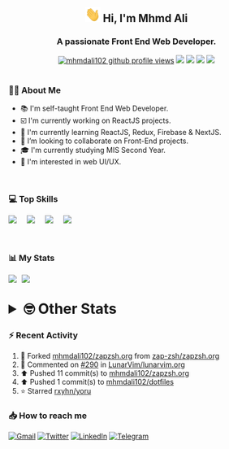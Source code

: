 <h2 align="center"><img src="./Hi.gif" width="30px" height="30px"> Hi, I'm Mhmd Ali</h2>

<h3 align="center">A passionate Front End Web Developer.</h3>

<div align="center">
  <a href="#"><img src="https://komarev.com/ghpvc/?username=mhmdali102&style=for-the-badge&logo=" alt="mhmdali102 github profile views" /></a>
  <a href="https://www.linux.org"><img src="https://img.shields.io/badge/OS-Linux-e06c75?style=for-the-badge&logo=linux" /></a>
	<a href="https://archlinux.org"><img src="https://img.shields.io/badge/DISTRO-Arch-56b6c2?style=for-the-badge&logo=arch-linux" /></a>
	<a href="https://dwm.suckless.org"><img src="https://img.shields.io/badge/WM-DWM-005577?style=for-the-badge&logo=dwm" /></a>
	<a href="https://neovim.io"><img src="https://img.shields.io/badge/IDE-Neovim-98c379?style=for-the-badge&logo=neovim" /></a>
</div>

<br>

### :man_technologist: About Me

- :books: I'm self-taught Front End Web Developer.
- :ballot_box_with_check: I'm currently working on ReactJS projects.
- :dart: I'm currently learning ReactJS, Redux, Firebase & NextJS.
- :eyes: I’m looking to collaborate on Front-End projects.
- :mortar_board: I'm currently studying MIS Second Year.
- :art: I'm interested in web UI/UX.

<br>

### :computer: Top Skills

<div style="display:flex;">
<img width ='36px' src ='https://raw.githubusercontent.com/rahulbanerjee26/githubAboutMeGenerator/main/icons/html.svg' />
<img width ='36px' src ='https://raw.githubusercontent.com/rahulbanerjee26/githubAboutMeGenerator/main/icons/css.svg' />
<img width ='36px' src ='https://raw.githubusercontent.com/rahulbanerjee26/githubAboutMeGenerator/main/icons/javascript.svg' />
<img width ='36px' src ='https://raw.githubusercontent.com/rahulbanerjee26/githubAboutMeGenerator/main/icons/reactjs.svg' />
</div>

<br>
<br>

### :bar_chart: My Stats

<img src="https://github-readme-stats.vercel.app/api?username=mhmdali102&show_icons=true&locale=en" width="49%" /><span style="display:inline-block;width:2%"></span><img src="https://github-readme-streak-stats.herokuapp.com/?user=mhmdali102&" width="49%" />

<br>

<details>
<summary style="font-size: 1.75rem; font-weight: bold;"><strong style="font-size: 1.75rem; font-weight: bold;"> 🤓 Other Stats </strong></summary>
<br>

<!--START_SECTION:waka-->
![Lines of code](https://img.shields.io/badge/From%20Hello%20World%20I%27ve%20Written-258%20Thousand%20lines%20of%20code-blue)

**🐱 My GitHub Data** 

> 🏆 944 Contributions in the Year 2022
 > 
> 📦 332.2 kB Used in GitHub's Storage 
 > 
> 💼 Opted to Hire
 > 
> 📜 22 Public Repositories 
 > 
> 🔑 6 Private Repositories  
 > 
**I'm a Night 🦉** 

```text
🌞 Morning    125 commits    ███░░░░░░░░░░░░░░░░░░░░░░   13.81% 
🌆 Daytime    198 commits    █████░░░░░░░░░░░░░░░░░░░░   21.88% 
🌃 Evening    350 commits    █████████░░░░░░░░░░░░░░░░   38.67% 
🌙 Night      232 commits    ██████░░░░░░░░░░░░░░░░░░░   25.64%

```
📅 **I'm Most Productive on Monday** 

```text
Monday       167 commits    ████░░░░░░░░░░░░░░░░░░░░░   18.45% 
Tuesday      143 commits    ████░░░░░░░░░░░░░░░░░░░░░   15.8% 
Wednesday    117 commits    ███░░░░░░░░░░░░░░░░░░░░░░   12.93% 
Thursday     117 commits    ███░░░░░░░░░░░░░░░░░░░░░░   12.93% 
Friday       85 commits     ██░░░░░░░░░░░░░░░░░░░░░░░   9.39% 
Saturday     133 commits    ███░░░░░░░░░░░░░░░░░░░░░░   14.7% 
Sunday       143 commits    ████░░░░░░░░░░░░░░░░░░░░░   15.8%

```


📊 **This Week I Spent My Time On** 

```text
⌚︎ Time Zone: Asia/Beirut

💬 Programming Languages: 
Markdown                 6 hrs 24 mins       ████████████░░░░░░░░░░░░░   48.71% 
Java                     2 hrs 36 mins       █████░░░░░░░░░░░░░░░░░░░░   19.75% 
CSS                      50 mins             █░░░░░░░░░░░░░░░░░░░░░░░░   6.45% 
JavaScript               48 mins             █░░░░░░░░░░░░░░░░░░░░░░░░   6.12% 
PHP                      47 mins             █░░░░░░░░░░░░░░░░░░░░░░░░   5.98%

🔥 Editors: 
Neovim                   13 hrs 10 mins      █████████████████████████   100.0%

🐱‍💻 Projects: 
LT                       6 hrs 36 mins       ████████████░░░░░░░░░░░░░   50.12% 
java                     2 hrs 5 mins        ████░░░░░░░░░░░░░░░░░░░░░   15.94% 
Unknown Project          1 hr 33 mins        ███░░░░░░░░░░░░░░░░░░░░░░   11.89% 
hyprland-website         58 mins             █░░░░░░░░░░░░░░░░░░░░░░░░   7.38% 
dotfiles                 47 mins             █░░░░░░░░░░░░░░░░░░░░░░░░   6.05%

💻 Operating System: 
Linux                    13 hrs 10 mins      █████████████████████████   100.0%

```

**I Mostly Code in JavaScript** 

```text
JavaScript               12 repos            █████████████░░░░░░░░░░░░   52.17% 
Python                   3 repos             ███░░░░░░░░░░░░░░░░░░░░░░   13.04% 
CSS                      2 repos             ██░░░░░░░░░░░░░░░░░░░░░░░   8.7% 
HTML                     1 repo              █░░░░░░░░░░░░░░░░░░░░░░░░   4.35% 
PHP                      1 repo              █░░░░░░░░░░░░░░░░░░░░░░░░   4.35%

```



 Last Updated on 08/11/2022 19:01:02 UTC
<!--END_SECTION:waka-->

</details>

### :zap: Recent Activity

<!--RECENT_ACTIVITY:start-->
1. 🔱 Forked [mhmdali102/zapzsh.org](https://github.com/mhmdali102/zapzsh.org) from [zap-zsh/zapzsh.org](https://github.com/zap-zsh/zapzsh.org)
2. 💬 Commented on [#290](https://github.com/LunarVim/lunarvim.org/issues/290#issuecomment-1309906955) in [LunarVim/lunarvim.org](https://github.com/LunarVim/lunarvim.org)
3. ⬆️ Pushed 11 commit(s) to [mhmdali102/zapzsh.org](https://github.com/mhmdali102/zapzsh.org)
4. ⬆️ Pushed 1 commit(s) to [mhmdali102/dotfiles](https://github.com/mhmdali102/dotfiles)
5. ⭐ Starred [rxyhn/yoru](https://github.com/rxyhn/yoru)
<!--RECENT_ACTIVITY:end-->

### :inbox_tray: How to reach me

[![Gmail](https://img.shields.io/badge/Gmail-D14836?style=for-the-badge&logo=gmail&logoColor=white)](mailto:mhmdalihsen102@gmail.com)
[![Twitter](https://img.shields.io/badge/Twitter-1DA1F2?style=for-the-badge&logo=twitter&logoColor=white)](https://twitter.com/MhmdAliHsen)
[![LinkedIn](https://img.shields.io/badge/LinkedIn-0077B5?style=for-the-badge&logo=linkedin&logoColor=white)](https://www.linkedin.com/in/mhmd-ali-hsen-66b0671b7/)
[![Telegram](https://img.shields.io/badge/Telegram-2CA5E0?style=for-the-badge&logo=telegram&logoColor=white&bgColor=black)](https://t.me/mhmdalihsen)
